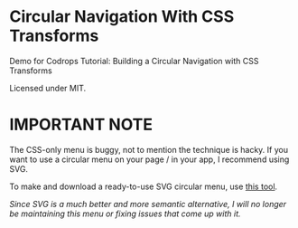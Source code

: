 Circular Navigation With CSS Transforms
===============================================

Demo for Codrops Tutorial: Building a Circular Navigation with CSS Transforms

Licensed under MIT.

# IMPORTANT NOTE

The CSS-only menu is buggy, not to mention the technique is hacky. If you want to use a circular menu on your page / in your app, I recommend using SVG.

To make and download a ready-to-use SVG circular menu, use [this tool](http://sarasoueidan.com/tools/circulus).

*Since SVG is a much better and more semantic alternative, I will no longer be maintaining this menu or fixing issues that come up with it.*
